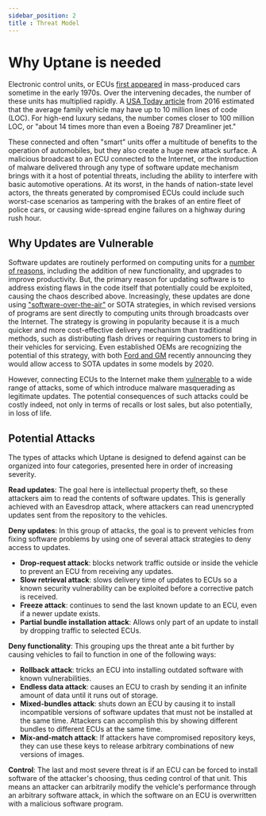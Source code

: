 ```yaml
---
sidebar_position: 2
title : Threat Model
---
```


# Why Uptane is needed

Electronic control units, or ECUs [first appeared](https://www.theglobeandmail.com/globe-drive/how-cars-have-become-rolling-computers/article29008154/) in mass-produced cars sometime in the early 1970s. Over the intervening decades, the number of these units has multiplied rapidly. A [USA Today article](https://www.usatoday.com/story/tech/columnist/2016/06/28/your-average-car-lot-more-code-driven-than-you-think/86437052/) from 2016 estimated that the average family vehicle may have up to 10 million lines of code (LOC). For high-end luxury sedans, the number comes closer to 100 million LOC, or "about 14 times more than even a Boeing 787 Dreamliner jet."

These connected and often "smart" units offer a multitude of benefits to the operation of automobiles, but they also create a huge new attack surface. A malicious broadcast to an ECU connected to the Internet, or the introduction of malware delivered through any type of software update mechanism brings with it a host of potential threats, including the ability to interfere with basic automotive operations. At its worst, in the hands of nation-state level actors, the threats generated by compromised ECUs could include such worst-case scenarios as tampering with the brakes of an entire fleet of police cars, or causing wide-spread engine failures on a highway during rush hour.

## Why Updates are Vulnerable

Software updates are routinely performed on computing units for a [number of reasons,](https://www.scientificamerican.com/article/why-installing-software-updates-makes-us-wannacry/) including the addition of new functionality, and upgrades to improve productivity. But, the primary reason for updating software is to address existing flaws in the code itself that potentially could be exploited, causing the chaos described above. Increasingly, these updates are done using ["software-over-the-air"](https://ihsmarkit.com/research-analysis/remote-software-update-future-growth-business.html) or SOTA strategies, in which revised versions of programs are sent directly to computing units through broadcasts over the Internet. The strategy is growing in popularity because it is a much quicker and more cost-effective delivery mechanism than traditional methods, such as distributing flash drives or requiring customers to bring in their vehicles for servicing. Even established OEMs are recognizing the potential of this strategy, with both [Ford and GM](https://www.consumerreports.org/automotive-technology/automakers-embrace-over-the-air-updates-can-we-trust-digital-car-repair/) recently announcing they would allow access to SOTA updates in some models by 2020.

However, connecting ECUs to the Internet make them [vulnerable](https://www.theverge.com/2018/2/13/17007332/fiat-chrysler-uconnect-update-reboot-problem-broken) to a wide range of attacks, some of which introduce malware masquerading as legitimate updates. The potential consequences of such attacks could be costly indeed, not only in terms of recalls or lost sales, but also potentially, in loss of life.

## Potential Attacks

The types of attacks which Uptane is designed to defend against can be organized into four categories, presented here in order of increasing severity.

**Read updates**: The goal here is intellectual property theft, so these attackers aim to read the contents of software updates. This is generally achieved with an Eavesdrop attack, where attackers can read unencrypted updates sent from the repository to the vehicles.

**Deny updates**: In this group of attacks, the goal is to prevent vehicles from fixing software problems by using one of several attack strategies to deny access to updates.

- **Drop-request attack**: blocks network traffic outside or inside the vehicle to prevent an ECU from receiving any updates.
- **Slow retrieval attack**: slows delivery time of updates to ECUs so a known security vulnerability can be exploited before a corrective patch is received.
- **Freeze attack**: continues to send the last known update to an ECU, even if a newer update exists.
- **Partial bundle installation attack**: Allows only part of an update to install by dropping traffic to selected ECUs.

**Deny functionality**: This grouping ups the threat ante a bit further by causing vehicles to fail to function in one of the following ways:

- **Rollback attack**: tricks an ECU into installing outdated software with known vulnerabilities.
- **Endless data attack**: causes an ECU to crash by sending it an infinite amount of data until it runs out of storage.
- **Mixed-bundles attack**: shuts down an ECU by causing it to install incompatible versions of software updates that must not be installed at the same time. Attackers can accomplish this by showing different bundles to different ECUs at the same time.
- **Mix-and-match attack**: If attackers have compromised repository keys, they can use these keys to release arbitrary combinations of new versions of images.

**Control**: The last and most severe threat is if an ECU can be forced to install software of the attacker's choosing, thus ceding control of that unit. This means an attacker can arbitrarily modify the vehicle's performance through an arbitrary software attack, in which the software on an ECU is overwritten with a malicious software program.
